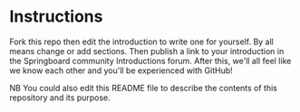 # Instructions

Fork this repo then edit the introduction to write one for yourself. By all means
change or add sections. Then publish a link to your introduction in the
Springboard community Introductions forum. After this, we'll all feel like
we know each other and you'll be experienced with GitHub!

NB You could also edit this README file to describe the contents of this
repository and its purpose.
